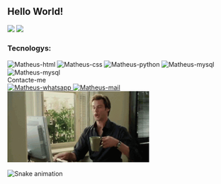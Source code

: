 ## Hello World!

<div>
  <img height="150em" src="https://github-readme-stats.vercel.app/api?username=MatheusDevJob&show_icons=true&theme=tokyonight">
  <img height="150em" src="https://github-readme-stats.vercel.app/api/top-langs/?username=MatheusDevJob&layout=compact&theme=tokyonight">
</div>

### Tecnologys:
 <div>
  </div>


<div align= 'center'>
  <div align='left'>
    <img align="center" alt="Matheus-html" height="30" width="40" src="https://cdn.jsdelivr.net/gh/devicons/devicon/icons/html5/html5-original.svg"/>
    <img align="center" alt="Matheus-css" height="30" width="40" src="https://cdn.jsdelivr.net/gh/devicons/devicon/icons/css3/css3-original.svg"/>
    <img align="center" alt="Matheus-python" height="30" width="40" src="https://cdn.jsdelivr.net/gh/devicons/devicon/icons/python/python-original.svg"/>
    <img align="center" alt="Matheus-mysql" height="30" width="40" src="https://cdn.jsdelivr.net/gh/devicons/devicon/icons/mysql/mysql-original-wordmark.svg"/>
    <img align="center" alt="Matheus-mysql" height="30" width="40"src="https://cdn.jsdelivr.net/gh/devicons/devicon/icons/javascript/javascript-original.svg"/>
  </div>
</div>
<div align='left'>
  Contacte-me    
  <div>
      <a href='https://api.whatsapp.com/send?phone=5581986914551'>
        <img alt='Matheus-whatsapp' src='https://img.shields.io/badge/WhatsApp-25D366?style=for-the-badge&logo=whatsapp&logoColor=white'/>
      </a>
      <a href='mailto: matheusdevjob@gmail.com'>
        <img alt='Matheus-mail' src='https://img.shields.io/badge/Gmail-D14836?style=for-the-badge&logo=gmail&logoColor=white'/>
      </a>
  </div>
</div>
  <img src='fast-typing.gif'>
</div>

![Snake animation](https://github.com/MatheusDevJob/MatheusDevJob/blob/output/github-contribution-grid-snake.svg)









<!--    Botões não estão funcionando



 ### Contacte-me:
  [![Discord](https://img.shields.io/badge/Discord-7289DA?style=for-the-badge&logo=discord&logoColor=white)](https://api.whatsapp.com/send?phone=5581986914551)
  [![Discord](https://img.shields.io/badge/Discord-7289DA?style=for-the-badge&logo=discord&logoColor=white)](https://discord.gg/n9KBKHPA3H)
-->
<!--
**MatheusDevJob/MatheusDevJob** is a ✨ _special_ ✨ repository because its `README.md` (this file) appears on your GitHub profile.

Here are some ideas to get you started:

- 🔭 I’m currently working on ...
- 🌱 I’m currently learning ...
- 👯 I’m looking to collaborate on ...
- 🤔 I’m looking for help with ...
- 💬 Ask me about ...
- 📫 How to reach me: ...
- 😄 Pronouns: ...
- ⚡ Fun fact: ...
-->
